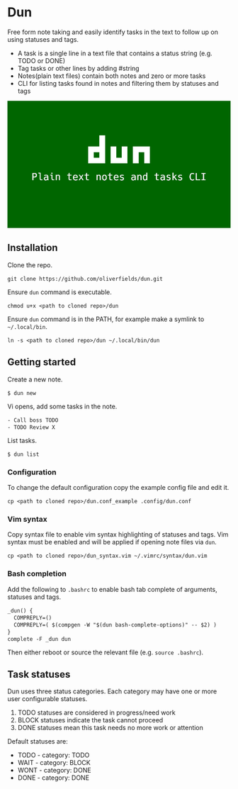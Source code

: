 # Dun

Free form note taking and easily identify tasks in the text to follow up on using statuses and tags.

- A task is a single line in a text file that contains a status string (e.g. TODO or DONE)
- Tag tasks or other lines by adding #string
- Notes(plain text files) contain both notes and zero or more tasks
- CLI for listing tasks found in notes and filtering them by statuses and tags

![Dun commercial video](https://github.com/oliverfields/dun/blob/main/commercial/dun-commercial.gif)

## Installation

Clone the repo.

```
git clone https://github.com/oliverfields/dun.git
```

Ensure `dun` command is executable.

```
chmod u+x <path to cloned repo>/dun
```

Ensure `dun` command is in the PATH, for example make a symlink to `~/.local/bin`.

```
ln -s <path to cloned repo>/dun ~/.local/bin/dun
```


## Getting started

Create a new note.

```
$ dun new
```

Vi opens, add some tasks in the note.

```
- Call boss TODO
- TODO Review X
```

List tasks.

```
$ dun list
```


### Configuration

To change the default configuration copy the example config file and edit it.

```
cp <path to cloned repo>/dun.conf_example .config/dun.conf
```


### Vim syntax

Copy syntax file to enable vim syntax highlighting of statuses and tags. Vim syntax must be enabled and will be applied if opening note files via `dun`.

```
cp <path to cloned repo>/dun_syntax.vim ~/.vimrc/syntax/dun.vim
```


### Bash completion

Add the following to `.bashrc` to enable bash tab complete of arguments, statuses and tags.

```
_dun() {
  COMPREPLY=()
  COMPREPLY=( $(compgen -W "$(dun bash-complete-options)" -- $2) )
}
complete -F _dun dun
```

Then either reboot or source the relevant file (e.g. `source .bashrc`).


## Task statuses

Dun uses three status categories. Each category may have one or more user configurable statuses.

1. TODO statuses are considered in progress/need work
2. BLOCK statuses indicate the task cannot proceed
3. DONE statuses mean this task needs no more work or attention

Default statuses are:

- TODO - category: TODO
- WAIT - category: BLOCK
- WONT - category: DONE
- DONE - category: DONE

